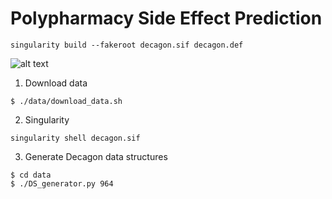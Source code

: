 # Polypharmacy Side Effect Prediction


```
singularity build --fakeroot decagon.sif decagon.def
```


![alt text](https://github.com/diitaz93/polypharm_predict/blob/main/images/pipeline.png "Pipeline")

1. Download data
```
$ ./data/download_data.sh
```
2. Singularity
```
singularity shell decagon.sif
```
3. Generate Decagon data structures
```
$ cd data
$ ./DS_generator.py 964
```
